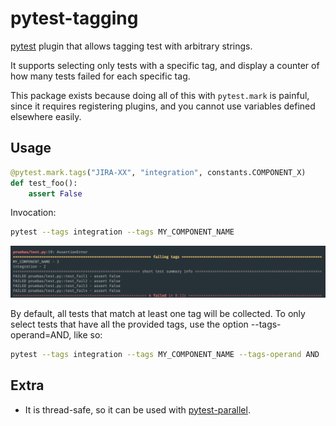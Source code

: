 # pytest-tagging
[pytest](https://docs.pytest.org/en/7.1.x/) plugin that allows tagging test with arbitrary strings.

It supports selecting only tests with a specific tag, and display a counter of how many tests failed
for each specific tag.

This package exists because doing all of this with `pytest.mark` is painful, since it requires registering plugins, 
and you cannot use variables defined elsewhere easily.


## Usage

```python
@pytest.mark.tags("JIRA-XX", "integration", constants.COMPONENT_X)
def test_foo():
    assert False
```

Invocation:

```sh
pytest --tags integration --tags MY_COMPONENT_NAME
```

![pytest-tagging-screenshot](/media/screenshot-1.png)


By default, all tests that match at least one tag will be collected. To only select
tests that have all the provided tags, use the option --tags-operand=AND, like so:

```sh
pytest --tags integration --tags MY_COMPONENT_NAME --tags-operand AND
```


## Extra
- It is thread-safe, so it can be used with [pytest-parallel](https://github.com/browsertron/pytest-parallel).